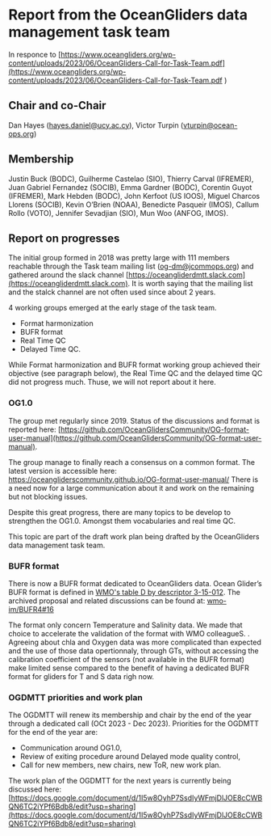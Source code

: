 # Report from the OceanGliders data management task team
In responce to [https://www.oceangliders.org/wp-content/uploads/2023/06/OceanGliders-Call-for-Task-Team.pdf](https://www.oceangliders.org/wp-content/uploads/2023/06/OceanGliders-Call-for-Task-Team.pdf )

## Chair and co-Chair
Dan Hayes (hayes.daniel@ucy.ac.cy), Victor Turpin (vturpin@ocean-ops.org)

## Membership
Justin Buck (BODC), Guilherme Castelao (SIO), Thierry Carval (IFREMER), Juan Gabriel Fernandez (SOCIB), Emma Gardner (BODC), Corentin Guyot (IFREMER), Mark Hebden (BODC), John Kerfoot (US IOOS), Miguel Charcos Llorens (SOCIB), Kevin O’Brien (NOAA), Benedicte Pasqueir (IMOS), Callum Rollo (VOTO), Jennifer Sevadjian (SIO), Mun Woo (ANFOG, IMOS).

## Report on progresses
The initial group formed in 2018 was pretty large with 111 members reachable through the Task team mailing list (og-dm@jcommops.org) and gathered around the slack channel [https://oceangliderdmtt.slack.com](https://oceangliderdmtt.slack.com).
It is worth saying that the mailing list and the stalck channel are not often used since about 2 years.

4 working groups emerged at the early stage of the task team.
* Format harmonization
* BUFR format
* Real Time QC
* Delayed Time QC. 

While Format harmonization and BUFR format working group achieved their objective (see paragraph below), the Real Time QC and the delayed time QC did not progress much. Thuse, we will not report about it here.

### OG1.0
The group met regularly since 2019. Status of the discussions and format is reported here: [https://github.com/OceanGlidersCommunity/OG-format-user-manual](https://github.com/OceanGlidersCommunity/OG-format-user-manual).

The group manage to finally reach a consensus on a common format. The latest version is accessible here: https://oceangliderscommunity.github.io/OG-format-user-manual/
There is a need now for a large communication about it and work on the remaining but not blocking issues.

Despite this great progress, there are many topics to be develop to strengthen the OG1.0.
Amongst them vocabularies and real time QC.

This topic are part of the draft work plan being drafted by the OceanGliders data management task team.

### BUFR format
There is now a BUFR format dedicated to OceanGliders data. 
Ocean Glider’s BUFR format is defined in [WMO's table D by descriptor 3-15-012](https://github.com/wmo-im/BUFR4/blob/master/BUFR_TableD_en_15.csv). 
The archived proposal and related discussions can be found at: [wmo-im/BUFR4#16](https://github.com/wmo-im/BUFR4/issues/16)

The format only concern Temperature and Salinity data. We made that choice to accelerate the validation of the format with WMO colleagueS. .
Agreeing about chla and Oxygen data was more complicated than expected and the use of those data opertionnaly, through GTs, without accessing the calibration coefficient of the sensors (not available in the BUFR format) make limited sense compared to the benefit of having a dedicated BUFR format for gliders for T and S data righ now. 

### OGDMTT priorities and work plan
The OGDMTT will renew its membership and chair by the end of the year through a dedicated call (OCt 2023 - Dec 2023).
Priorities for the OGDMTT for the end of the year are:
* Communication around OG1.0,
* Review of exiting procedure around Delayed mode quality control,
* Call for new members, new chairs, new ToR, new work plan.

The work plan of the OGDMTT for the next years is currently being discussed here: [https://docs.google.com/document/d/1I5w8OyhP7SsdIyWFmjDlJOE8cCWBQN6TC2iYPf6Bdb8/edit?usp=sharing](https://docs.google.com/document/d/1I5w8OyhP7SsdIyWFmjDlJOE8cCWBQN6TC2iYPf6Bdb8/edit?usp=sharing)
